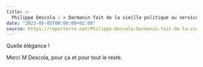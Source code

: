 ```yaml
---
title: >-
  Philippe Descola : « Darmanin fait de la vieille politique au service du vieux monde »
date: "2023-05-05T00:00:00+02:00"
source: https://reporterre.net/Philippe-Descola-Darmanin-fait-de-la-vieille-politique-au-service-du-vieux-monde
---
```


Quelle élégance ! 

Merci M Descola, pour ça et pour tout le reste.